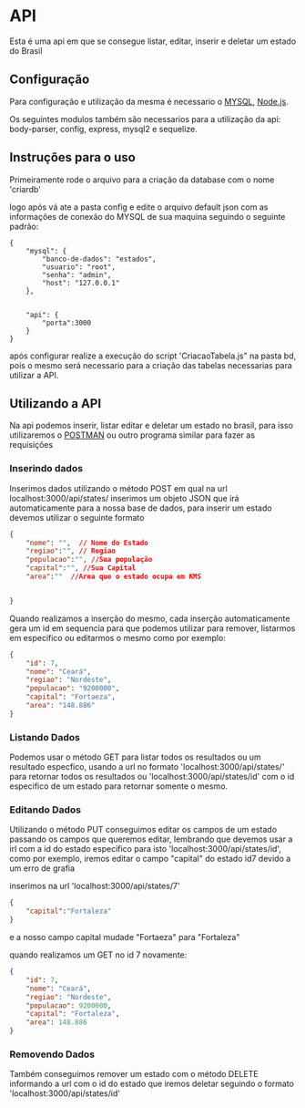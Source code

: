 # API

Esta é uma api em que se consegue listar, editar, inserir e deletar um estado do Brasil

## Configuração 

Para configuração e utilização da mesma é necessario o [MYSQL](https://www.mysql.com/downloads/), [Node.js](https://nodejs.org/en/).

Os seguintes modulos também são necessarios para a utilização da api: body-parser, config, express, mysql2 e sequelize.

## Instruções para o uso

Primeiramente rode o arquivo para a criação da database com o nome 'criardb'

logo após vá ate a pasta config e edite o arquivo default json com as informações de conexão do MYSQL de sua maquina seguindo o seguinte padrão:

```RAW
{
    "mysql": {
        "banco-de-dados": "estados",
        "usuario": "root",
        "senha": "admin",
        "host": "127.0.0.1"
    },
    
    
    "api": {
        "porta":3000
    }
}
```

após configurar realize a execução do script 'CriacaoTabela.js" na pasta bd, pois o mesmo será necessario para a criação das tabelas necessarias para utilizar a API.


## Utilizando a API

Na api podemos inserir, listar editar e deletar um estado no brasil, para isso utilizaremos o [POSTMAN](https://www.postman.com/downloads/) ou outro programa similar para fazer as requisições

### Inserindo dados
Inserimos dados utilizando o método POST em qual na url localhost:3000/api/states/ inserimos um objeto JSON que irá automaticamente para a nossa base de dados, para inserir um estado devemos utilizar o seguinte formato
```JSON
{
    "nome": "",  // Nome do Estado
    "regiao":"", // Regiao
    "populacao":"", //Sua população
    "capital":"", //Sua Capital
    "area":""  //Area que o estado ocupa em KMS


}
```
Quando realizamos a inserção do mesmo, cada inserção automaticamente gera um id em sequencia para que podemos utilizar para remover, listarmos em especifico ou editarmos o mesmo como por exemplo:
```JSON 
{
    "id": 7,
    "nome": "Ceará",
    "regiao": "Nordeste",
    "populacao": "9200000",
    "capital": "Fortaeza",
    "area": "148.886"
}
```
### Listando Dados 

Podemos usar o método GET para listar todos os resultados ou um resultado especfico, usando a url no formato 'localhost:3000/api/states/' para retornar todos os resultados ou 'localhost:3000/api/states/id' com o id especifico de um estado para retornar somente o mesmo.

### Editando Dados

Utilizando o método PUT conseguimos editar os campos de um estado passando os campos que queremos editar, lembrando que devemos usar a irl com a id do estado especifico para isto 'localhost:3000/api/states/id', como 
por exemplo, iremos editar o campo "capital" do estado id7 devido a um erro de grafia

inserimos na url 'localhost:3000/api/states/7'
```JSON
{
    "capital":"Fortaleza"
}
```
e a nosso campo capital mudade "Fortaeza" para "Fortaleza"

quando realizamos um GET no id 7 novamente:
```JSON
{
    "id": 7,
    "nome": "Ceará",
    "regiao": "Nordeste",
    "populacao": 9200000,
    "capital": "Fortaleza",
    "area": 148.886
}
```

### Removendo Dados

Também conseguimos remover um estado com o método DELETE informando a url com o id do estado que iremos deletar seguindo o formato 'localhost:3000/api/states/id'